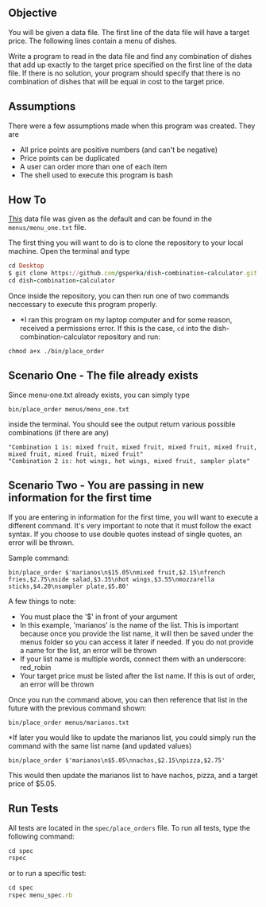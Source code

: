 ## Objective

You will be given a data file. The first line of the data file will have a target price. The following lines contain a menu of dishes.

Write a program to read in the data file and find any combination of dishes that add up exactly to the target price specified on the first line of the data file. If there is no solution, your program should specify that there is no combination of dishes that will be equal in cost to the target price.

## Assumptions

There were a few assumptions made when this program was created. They are
- All price points are positive numbers (and can't be negative)
- Price points can be duplicated
- A user can order more than one of each item
- The shell used to execute this program is bash 

## How To

[This](https://tablexi-prod.s3.amazonaws.com/comfy/cms/files/files/000/000/007/original/menu.txt) data file was given as the default and can be found in the ```menus/menu_one.txt``` file. 
 
The first thing you will want to do is to clone the repository to your local machine. Open the terminal and type
```ruby
cd Desktop
$ git clone https://github.com/gsperka/dish-combination-calculator.git
cd dish-combination-calculator
```
Once inside the repository, you can then run one of two commands neccessary to execute this program properly.

- *I ran this program on my laptop computer and for some reason, received a permissions error. If this is the case, ```cd``` into the dish-combination-calculator repository and run:

```
chmod a+x ./bin/place_order
```

## Scenario One - The file already exists

Since menu-one.txt already exists, you can simply type

```
bin/place_order menus/menu_one.txt
```

inside the terminal. You should see the output return various possible combinations (if there are any)

```
"Combination 1 is: mixed fruit, mixed fruit, mixed fruit, mixed fruit, mixed fruit, mixed fruit, mixed fruit"
"Combination 2 is: hot wings, hot wings, mixed fruit, sampler plate"
```

## Scenario Two - You are passing in new information for the first time

If you are entering in information for the first time, you will want to execute a different command. It's very important to note that it must follow the exact syntax. If you choose to use double quotes instead of single quotes, an error will be thrown.

Sample command:

```
bin/place_order $'marianos\n$15.05\nmixed fruit,$2.15\nfrench fries,$2.75\nside salad,$3.35\nhot wings,$3.55\nmozzarella sticks,$4.20\nsampler plate,$5.80'
```

A few things to note:

- You must place the '$' in front of your argument
- In this example, 'marianos' is the name of the list. This is important because once you provide the list name, it will then be saved under the menus folder so you can access it later if needed. If you do not provide a name for the list, an error will be thrown
- If your list name is multiple words, connect them with an underscore: red_robin
- Your target price must be listed after the list name. If this is out of order, an error will be thrown

Once you run the command above, you can then reference that list in the future with the previous command shown:
```
bin/place_order menus/marianos.txt
```

*If later you would like to update the marianos list, you could simply run the command with the same list name (and updated values)

```
bin/place_order $'marianos\n$5.05\nnachos,$2.15\npizza,$2.75'
```
This would then update the marianos list to have nachos, pizza, and a target price of $5.05.

## Run Tests

All tests are located in the ```spec/place_orders``` file. To run all tests, type the following command:

```ruby
cd spec
rspec
```

or to run a specific test:

```ruby
cd spec
rspec menu_spec.rb
```
